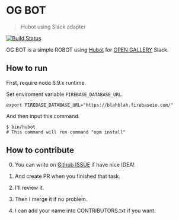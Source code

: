 # OG BOT
> Hubot using Slack adapter

[![Build Status](https://travis-ci.org/opengallery/og-bot.svg?branch=master)](https://travis-ci.org/opengallery/og-bot)

OG BOT is a simple ROBOT using [Hubot](https://github.com/github/hubot) for [OPEN GALLERY](http://www.opengallery.co.kr/) Slack.

## How to run

First, require node 6.9.x runtime.

Set enviroment variable `FIREBASE_DATABASE_URL`.

```
export FIREBASE_DATABASE_URL="https://blahblah.firebaseio.com/"
```

And then input this command.

```shell
$ bin/hubot
# This command will run command "npm install"
```

## How to contribute

0. You can write on [Github ISSUE](https://github.com/opengallery/og-bot/issues) if have nice IDEA!

1. And create PR when you finished that task.

2. I'll review it.

3. Then I merge it if no problem.

4. I can add your name into CONTRIBUTORS.txt if you want.